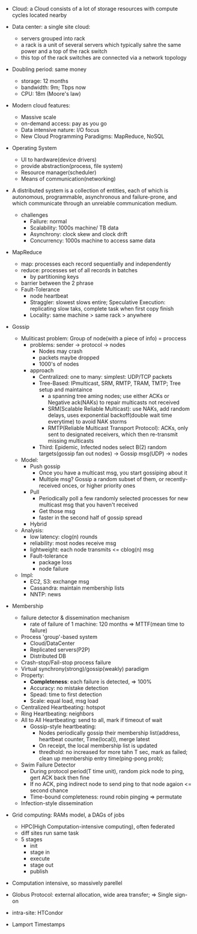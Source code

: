 
- Cloud: a Cloud consists of a lot of storage resources with compute cycles located nearby
- Data center: a single site cloud: 
  - servers grouped into rack
  - a rack is a unit of several servers which typically sahre the same power and a top of the rack switch
  - this top of the rack switches are connected via a network topology
  
- Doubling period: same money
  - storage: 12 months
  - bandwidth: 9m; Tbps now
  - CPU: 18m (Moore's law)
  
- Modern cloud features:
  - Massive scale
  - on-demand access: pay as you go
  - Data intensive nature: I/O focus
  - New Cloud Programming Paradigms: MapReduce, NoSQL

- Operating System
  - UI to hardware(device drivers)
  - provide abstraction(process, file system)
  - Resource manager(scheduler)
  - Means of communication(networking)

- A distributed system is a collection of entities, each of which is autonomous, programmable, asynchronous and failure-prone, and which communicate through an unreiable communication medium.
  - challenges
    - Failure: normal
    - Scalability: 1000s machine/ TB data
    - Asynchrony: clock skew and clock drift
    - Concurrency: 1000s machine to access same data

- MapReduce
  - map: processes each record sequentially and independently
  - reduce: processes set of all records in batches
    - by partitioning keys
  - barrier between the 2 phrase
  - Fault-Tolerance
    - node heartbeat
    - Straggler: slowest slows entire; Speculative Execution: replicating slow taks, complete task when first copy finish
    - Locality: same machine > same rack > anywhere

- Gossip
  - Muliticast problem: Group of node(with a piece of info) = proccess
    - problems: sender -> protocol -> nodes 
      - Nodes may crash
      - packets maybe dropped
      - 1000's of nodes
    - approach
      - Centralized: one to many: simplest: UDP/TCP packets
      - Tree-Based: IPmulticast, SRM, RMTP, TRAM, TMTP; Tree setup and maintaince
        - a spanning tree aming nodes; use either ACKs or Negative ack(NAKs) to repair multicasts not received
        - SRM(Scalable Reliable Multicast): use NAKs, add random delays, uses exponential backoff(double wait time everytime) to avoid NAK storms
        - RMTP(Reliable Multicast Transport Protocol): ACKs, only sent to designated receivers, which then re-transmit missing multicasts
      - Third: Epidemic, Infected nodes select B(2) random targets(gossip fan out nodes) -> Gossip msg(UDP) -> nodes 
   - Model:
     - Push gossip
       - Once you have a multicast msg, you start gossiping about it
       - Multiple msg? Gossip a random subset of them, or recently-received onces, or higher priority ones
     - Pull
       - Periodically poll a few randomly selected processes for new multicast msg that you haven't received
       - Get those msg
       - faster in the second half of gossip spread
     - Hybrid
   - Analysis:
     - low latency: clog(n) rounds
     - reliability: most nodes receive msg
     - lightweight: each node transmits <= cblog(n) msg
     - Fault-tolerance
       - package loss
       - node failure
   - Impl:
     - EC2, S3: exchange msg
     - Cassandra: maintain membership lists
     - NNTP: news

- Membership
  - failure detector & dissemination mechanism
    - rate of failure of 1 machine: 120 months => MTTF(mean time to failure)
  - Process 'group'-based system
    - Cloud/DataCenter
    - Replicated servers(P2P)
    - Distributed DB
  - Crash-stop/Fail-stop process failure
  - Virtual synchrony(strong)/gossip(weakly) paradigm
  - Property:
    - **Completeness**: each failure is detected, => 100%
    - Accuracy: no mistake detection
    - Spead: time to first detection
    - Scale: equal load, msg load
  - Centralized Heartbeating: hotspot
  - Ring Heartbeating: neighbors
  - All to All Heartbeating: send to all, mark if timeout of wait
    - Gossip-style heartbeating:
      - Nodes periodically gossip their membership list(address, heartbeat counter, Time(local)), merge latest
      - On receipt, the local membership list is updated
      - thredhold: no increased for more tahn T sec, mark as failed; clean up membership entry time(ping-pong prob);
  - Swim Failure Detector
    - During protocol period(T time unit), random pick node to ping, gert ACK back then fine
    - If no ACK, ping indirect node to send ping to that node agaion <= second chance
    - Time-bound completeness: round robin pinging => permutate
  - Infection-style dissemination
- Grid computing: RAMs model, a DAGs of jobs
  - HPC(High Computation-intensive computing), often federated
  - diff sites run same task
  - 5 stages
    - init
    - stage in
    - execute 
    - stage out
    - publish
 - Computation intensive, so massively parellel
 - Globus Protocol: external allocation, wide area transfer; => Single sign-on
 - intra-site: HTCondor
  
- Lamport Timestamps
